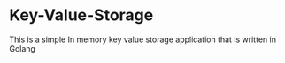 # Key-Value-Storage

This is a simple In memory key value storage application that is written in Golang
